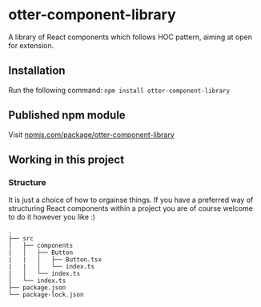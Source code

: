 # otter-component-library
A library of React components which follows HOC pattern, aiming at open for extension.
## Installation
Run the following command:
`npm install otter-component-library`
## Published npm module
Visit [npmjs.com/package/otter-component-library](https://www.npmjs.com/package/otter-component-library)
## Working in this project
### Structure
It is just a choice of how to orgainse things. If you have a preferred way of structuring React components within a project you are of course welcome to do it however you like :)
```
.
├── src
│   ├── components
|   │   ├── Button
|   |   │   ├── Button.tsx
|   |   │   └── index.ts
|   │   └── index.ts
│   └── index.ts
├── package.json
└── package-lock.json
```